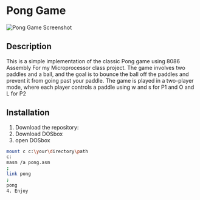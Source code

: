 # Pong Game

![Pong Game Screenshot](pong-game-screenshot.png)

## Description

This is a simple implementation of the classic Pong game using 8086 Assembly For my Microprocessor class project. The game involves two paddles and a ball, and the goal is to bounce the ball off the paddles and prevent it from going past your paddle. The game is played in a two-player mode, where each player controls a paddle using w and s for P1 and O and L for P2



## Installation

1. Download the repository:
2. Download DOSbox
3. open DOSbox 
```bash
mount c c:\your\directory\path
c:
masm /a pong.asm
;
link pong
;
pong
4. Enjoy
